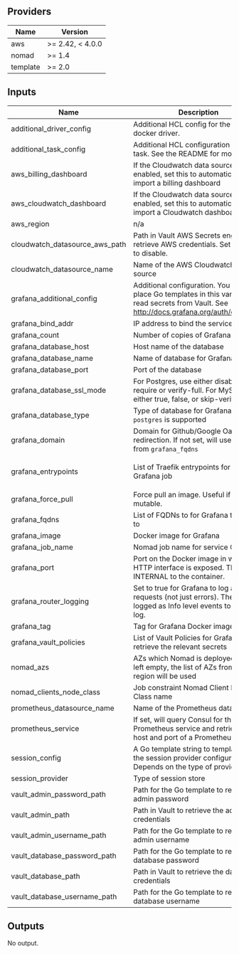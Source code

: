 ## Providers

| Name | Version |
|------|---------|
| aws | >= 2.42, < 4.0.0 |
| nomad | >= 1.4 |
| template | >= 2.0 |

## Inputs

| Name | Description | Type | Default | Required |
|------|-------------|------|---------|:-----:|
| additional\_driver\_config | Additional HCL config for the Task docker driver. | `string` | `""` | no |
| additional\_task\_config | Additional HCL configuration for the task. See the README for more. | `string` | `""` | no |
| aws\_billing\_dashboard | If the Cloudwatch data source is enabled, set this to automatically import a billing dashboard | `bool` | `true` | no |
| aws\_cloudwatch\_dashboard | If the Cloudwatch data source is enabled, set this to automatically import a Cloudwatch dashboard | `bool` | `true` | no |
| aws\_region | n/a | `string` | `"ap-southeast-1"` | no |
| cloudwatch\_datasource\_aws\_path | Path in Vault AWS Secrets engine to retrieve AWS credentials. Set to empty to disable. | `string` | `""` | no |
| cloudwatch\_datasource\_name | Name of the AWS Cloudwatch data source | `string` | `"Cloudwatch"` | no |
| grafana\_additional\_config | Additional configuration. You can place Go templates in this variable to read secrets from Vault. See http://docs.grafana.org/auth/overview/ | `string` | `""` | no |
| grafana\_bind\_addr | IP address to bind the service to | `string` | `"0.0.0.0"` | no |
| grafana\_count | Number of copies of Grafana to run | `number` | `3` | no |
| grafana\_database\_host | Host name of the database | `any` | n/a | yes |
| grafana\_database\_name | Name of database for Grafana | `string` | `"grafana"` | no |
| grafana\_database\_port | Port of the database | `any` | n/a | yes |
| grafana\_database\_ssl\_mode | For Postgres, use either disable, require or verify-full. For MySQL, use either true, false, or skip-verify. | `any` | n/a | yes |
| grafana\_database\_type | Type of database for Grafana. `mysql` or `postgres` is supported | `any` | n/a | yes |
| grafana\_domain | Domain for Github/Google Oauth redirection. If not set, will use the first from `grafana_fqdns` | `string` | `""` | no |
| grafana\_entrypoints | List of Traefik entrypoints for the Grafana job | `list` | <pre>[<br>  "internal"<br>]<br></pre> | no |
| grafana\_force\_pull | Force pull an image. Useful if the tag is mutable. | `string` | `"true"` | no |
| grafana\_fqdns | List of FQDNs to for Grafana to listen to | `list(string)` | n/a | yes |
| grafana\_image | Docker image for Grafana | `string` | `"grafana/grafana"` | no |
| grafana\_job\_name | Nomad job name for service Grafana | `string` | `"grafana"` | no |
| grafana\_port | Port on the Docker image in which the HTTP interface is exposed. This is INTERNAL to the container. | `number` | `3000` | no |
| grafana\_router\_logging | Set to true for Grafana to log all HTTP requests (not just errors). These are logged as Info level events to grafana log. | `string` | `"true"` | no |
| grafana\_tag | Tag for Grafana Docker image | `string` | `"5.3.4"` | no |
| grafana\_vault\_policies | List of Vault Policies for Grafana to retrieve the relevant secrets | `list(string)` | n/a | yes |
| nomad\_azs | AZs which Nomad is deployed to. If left empty, the list of AZs from this region will be used | `list(string)` | `[]` | no |
| nomad\_clients\_node\_class | Job constraint Nomad Client Node Class name | `any` | n/a | yes |
| prometheus\_datasource\_name | Name of the Prometheus data source | `string` | `"Prometheus"` | no |
| prometheus\_service | If set, will query Consul for the Prometheus service and retrieve the host and port of a Prometheus server | `string` | `""` | no |
| session\_config | A Go template string to template out the session provider configuration. Depends on the type of provider | `string` | `""` | no |
| session\_provider | Type of session store | `string` | `"memory"` | no |
| vault\_admin\_password\_path | Path for the Go template to read the admin password | `string` | `".Data.password"` | no |
| vault\_admin\_path | Path in Vault to retrieve the admin credentials | `any` | n/a | yes |
| vault\_admin\_username\_path | Path for the Go template to read the admin username | `string` | `".Data.username"` | no |
| vault\_database\_password\_path | Path for the Go template to read the database password | `string` | `".Data.password"` | no |
| vault\_database\_path | Path in Vault to retrieve the database credentials | `any` | n/a | yes |
| vault\_database\_username\_path | Path for the Go template to read the database username | `string` | `".Data.username"` | no |

## Outputs

No output.

